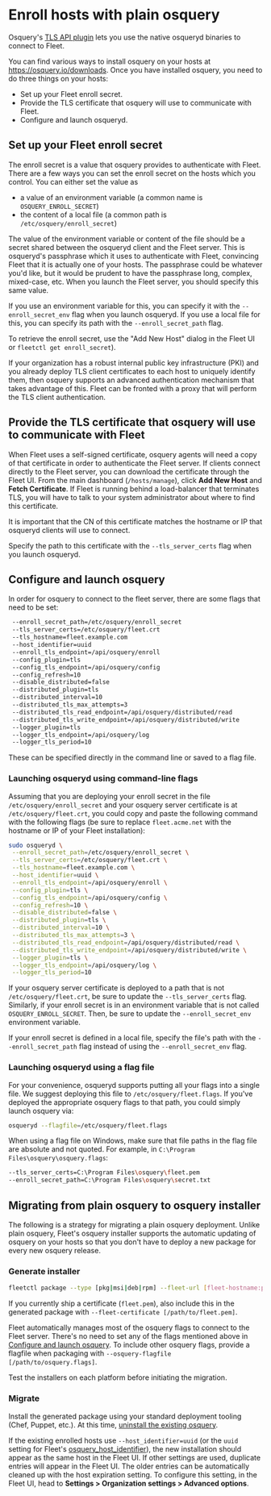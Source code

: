 # Enroll hosts with plain osquery

Osquery's [TLS API plugin](http://osquery.readthedocs.io/en/stable/deployment/remote/) lets you use the native osqueryd binaries to connect to Fleet.

You can find various ways to install osquery on your hosts at https://osquery.io/downloads. Once you have installed osquery, you need to do three things on your hosts: 

- Set up your Fleet enroll secret.
- Provide the TLS certificate that osquery will use to communicate with Fleet.
- Configure and launch osqueryd.

## Set up your Fleet enroll secret

The enroll secret is a value that osquery provides to authenticate with Fleet. There are a few ways you can set the enroll secret on the hosts which you control. You can either set the value as

- a value of an environment variable (a common name is `OSQUERY_ENROLL_SECRET`)
- the content of a local file (a common path is `/etc/osquery/enroll_secret`)

The value of the environment variable or content of the file should be a secret shared between the osqueryd client and the Fleet server. This is osqueryd's passphrase which it uses to authenticate with Fleet, convincing Fleet that it is actually one of your hosts. The passphrase could be whatever you'd like, but it would be prudent to have the passphrase long, complex, mixed-case, etc. When you launch the Fleet server, you should specify this same value.

If you use an environment variable for this, you can specify it with the `--enroll_secret_env` flag when you launch osqueryd. If you use a local file for this, you can specify its path with the `--enroll_secret_path` flag.

To retrieve the enroll secret, use the "Add New Host" dialog in the Fleet UI or
`fleetctl get enroll_secret`).

If your organization has a robust internal public key infrastructure (PKI) and you already deploy TLS client certificates to each host to uniquely identify them, then osquery supports an advanced authentication mechanism that takes advantage of this. Fleet can be fronted with a proxy that will perform the TLS client authentication.

## Provide the TLS certificate that osquery will use to communicate with Fleet

When Fleet uses a self-signed certificate, osquery agents will need a copy of that certificate in order to authenticate the Fleet server. If clients connect directly to the Fleet server, you can download the certificate through the Fleet UI. From the main dashboard (`/hosts/manage`), click **Add New Host** and **Fetch Certificate**. If Fleet is running behind a load-balancer that terminates TLS, you will have to talk to your system administrator about where to find this certificate.

It is important that the CN of this certificate matches the hostname or IP that osqueryd clients will use to connect.

Specify the path to this certificate with the `--tls_server_certs` flag when you launch osqueryd.

## Configure and launch osquery

In order for osquery to connect to the fleet server, there are some flags that need to be set:

```sh
 --enroll_secret_path=/etc/osquery/enroll_secret 
 --tls_server_certs=/etc/osquery/fleet.crt
 --tls_hostname=fleet.example.com 
 --host_identifier=uuid 
 --enroll_tls_endpoint=/api/osquery/enroll 
 --config_plugin=tls 
 --config_tls_endpoint=/api/osquery/config 
 --config_refresh=10 
 --disable_distributed=false
 --distributed_plugin=tls 
 --distributed_interval=10 
 --distributed_tls_max_attempts=3 
 --distributed_tls_read_endpoint=/api/osquery/distributed/read 
 --distributed_tls_write_endpoint=/api/osquery/distributed/write 
 --logger_plugin=tls 
 --logger_tls_endpoint=/api/osquery/log 
 --logger_tls_period=10
 ```
These can be specified directly in the command line or saved to a flag file. 

### Launching osqueryd using command-line flags

Assuming that you are deploying your enroll secret in the file `/etc/osquery/enroll_secret` and your osquery server certificate is at `/etc/osquery/fleet.crt`, you could copy and paste the following command with the following flags (be sure to replace `fleet.acme.net` with the hostname or IP of your Fleet installation):

```sh
sudo osqueryd \
 --enroll_secret_path=/etc/osquery/enroll_secret \
 --tls_server_certs=/etc/osquery/fleet.crt \
 --tls_hostname=fleet.example.com \
 --host_identifier=uuid \
 --enroll_tls_endpoint=/api/osquery/enroll \
 --config_plugin=tls \
 --config_tls_endpoint=/api/osquery/config \
 --config_refresh=10 \
 --disable_distributed=false \
 --distributed_plugin=tls \
 --distributed_interval=10 \
 --distributed_tls_max_attempts=3 \
 --distributed_tls_read_endpoint=/api/osquery/distributed/read \
 --distributed_tls_write_endpoint=/api/osquery/distributed/write \
 --logger_plugin=tls \
 --logger_tls_endpoint=/api/osquery/log \
 --logger_tls_period=10
```

If your osquery server certificate is deployed to a path that is not `/etc/osquery/fleet.crt`, be sure to update the `--tls_server_certs` flag. Similarly, if your enroll secret is in an environment variable that is not called `OSQUERY_ENROLL_SECRET`. Then, be sure to update the `--enroll_secret_env` environment variable.

If your enroll secret is defined in a local file, specify the file's path with the `--enroll_secret_path` flag instead of using the `--enroll_secret_env` flag.

### Launching osqueryd using a flag file

For your convenience, osqueryd supports putting all your flags into a single file. We suggest deploying this file to `/etc/osquery/fleet.flags`. If you've deployed the appropriate osquery flags to that path, you could simply launch osquery via:

```sh
osqueryd --flagfile=/etc/osquery/fleet.flags
```

When using a flag file on Windows, make sure that file paths in the flag file are absolute and not quoted. For example, in `C:\Program Files\osquery\osquery.flags`:

```sh
--tls_server_certs=C:\Program Files\osquery\fleet.pem
--enroll_secret_path=C:\Program Files\osquery\secret.txt
```

## Migrating from plain osquery to osquery installer

The following is a strategy for migrating a plain osquery deployment. Unlike plain osquery, Fleet's
osquery installer supports the automatic updating of osquery on your hosts so that you don't have to
deploy a new package for every new osquery release.

### Generate installer

```sh
fleetctl package --type [pkg|msi|deb|rpm] --fleet-url [fleet-hostname:port] --enroll-secret [secret]
```

If you currently ship a certificate (`fleet.pem`), also include this in the generated package with
`--fleet-certificate [/path/to/fleet.pem]`.

Fleet automatically manages most of the osquery flags to connect to the Fleet server. There's no
need to set any of the flags mentioned above in [Configure and launch osquery](#configure-and-launch-osquery). To
include other osquery flags, provide a flagfile when packaging with `--osquery-flagfile
[/path/to/osquery.flags]`.

Test the installers on each platform before initiating the migration.

### Migrate

Install the generated package using your standard deployment tooling (Chef, Puppet, etc.). At this
time, [uninstall the existing
osquery](https://blog.fleetdm.com/how-to-uninstall-osquery-f01cc49a37b9).

If the existing enrolled hosts use `--host_identifier=uuid` (or the `uuid` setting for Fleet's
[osquery_host_identifier](https://fleetdm.com/docs/deploying/configuration#osquery-host-identifier)), the new
installation should appear as the same host in the Fleet UI. If other settings are used, duplicate
entries will appear in the Fleet UI. The older entries can be automatically cleaned up with the host
expiration setting. To configure this setting, in the Fleet UI, head to **Settings > Organization settings > Advanced options**. 
